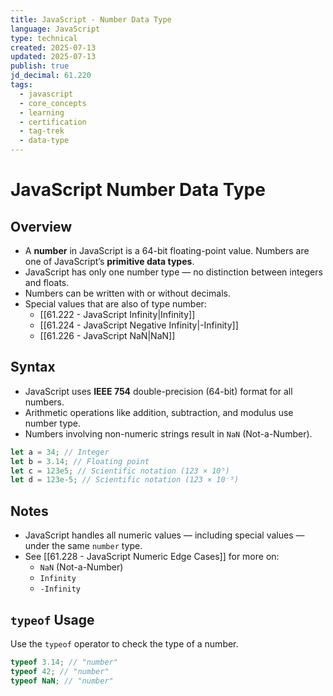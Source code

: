 ```yaml
---
title: JavaScript - Number Data Type
language: JavaScript
type: technical
created: 2025-07-13
updated: 2025-07-13
publish: true
jd_decimal: 61.220
tags:
  - javascript
  - core_concepts
  - learning
  - certification
  - tag-trek
  - data-type
---
```


# JavaScript Number Data Type

## Overview

- A **number** in JavaScript is a 64-bit floating-point value. Numbers are one of JavaScript’s **primitive data types**.
- JavaScript has only one number type — no distinction between integers and floats.
- Numbers can be written with or without decimals.
- Special values that are also of type number:
  - [[61.222 - JavaScript Infinity|Infinity]]
  - [[61.224 - JavaScript Negative Infinity|-Infinity]]
  - [[61.226 - JavaScript NaN|NaN]]

## Syntax

- JavaScript uses **IEEE 754** double-precision (64-bit) format for all numbers.
- Arithmetic operations like addition, subtraction, and modulus use number type.
- Numbers involving non-numeric strings result in `NaN` (Not-a-Number).

```javascript
let a = 34; // Integer
let b = 3.14; // Floating point
let c = 123e5; // Scientific notation (123 × 10⁵)
let d = 123e-5; // Scientific notation (123 × 10⁻⁵)
```

## Notes

- JavaScript handles all numeric values — including special values — under the same `number` type.
- See [[61.228 - JavaScript Numeric Edge Cases]] for more on:
  - `NaN` (Not-a-Number)
  - `Infinity`
  - `-Infinity`

## `typeof` Usage

Use the `typeof` operator to check the type of a number.

```javascript
typeof 3.14; // "number"
typeof 42; // "number"
typeof NaN; // "number"
```
